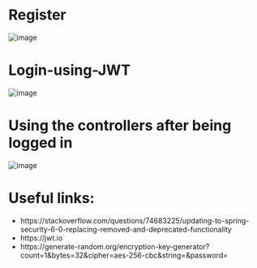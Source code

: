 
# Register
![image](https://github.com/KRIS13-GIF/Login-using-JWT/assets/71281629/f0a2107e-3ffe-40db-a7eb-aafc138eb214)



# Login-using-JWT
![image](https://github.com/KRIS13-GIF/Login-using-JWT/assets/71281629/ae1c4b7f-2f42-417a-aca6-79dec6cdf2dd)

# Using the controllers after being logged in

![image](https://github.com/KRIS13-GIF/Login-using-JWT/assets/71281629/6ff8ce40-0a6a-43b4-b14b-3a29930641a3)


<h1>Useful links:</h1>
<ul>
<li>https://stackoverflow.com/questions/74683225/updating-to-spring-security-6-0-replacing-removed-and-deprecated-functionality</li>
<li>https://jwt.io</li>
<li>https://generate-random.org/encryption-key-generator?count=1&bytes=32&cipher=aes-256-cbc&string=&password=</li>
</ul>
